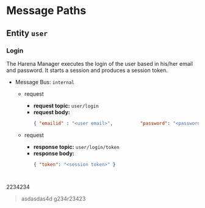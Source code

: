 # Message Paths

## Entity `user`

### Login
The Harena Manager executes the login of the user based in his/her email and password. It starts a session and produces a session token.

* Message Bus: `internal`
  * request 
    * **request topic:** `user/login`
    * **request body:** 
      ```json
      { "emailid" : "<user email>",          "password": "<password>" }
      ```
      
  * request 
    * **response topic:** `user/login/token`
    * **response body:** 
      ```json
      { "token": "<session token>" }
    ```
      
2234234
> asdasdas4d
g234r23423
